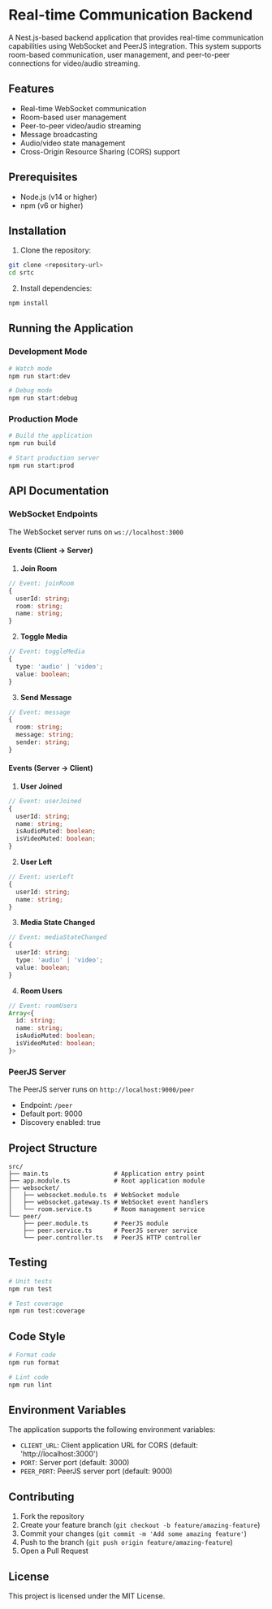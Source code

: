 # Real-time Communication Backend

A Nest.js-based backend application that provides real-time communication capabilities using WebSocket and PeerJS integration. This system supports room-based communication, user management, and peer-to-peer connections for video/audio streaming.

## Features

- Real-time WebSocket communication
- Room-based user management
- Peer-to-peer video/audio streaming
- Message broadcasting
- Audio/video state management
- Cross-Origin Resource Sharing (CORS) support

## Prerequisites

- Node.js (v14 or higher)
- npm (v6 or higher)

## Installation

1. Clone the repository:
```bash
git clone <repository-url>
cd srtc
```

2. Install dependencies:
```bash
npm install
```

## Running the Application

### Development Mode
```bash
# Watch mode
npm run start:dev

# Debug mode
npm run start:debug
```

### Production Mode
```bash
# Build the application
npm run build

# Start production server
npm run start:prod
```

## API Documentation

### WebSocket Endpoints

The WebSocket server runs on `ws://localhost:3000`

#### Events (Client → Server)

1. **Join Room**
```typescript
// Event: joinRoom
{
  userId: string;
  room: string;
  name: string;
}
```

2. **Toggle Media**
```typescript
// Event: toggleMedia
{
  type: 'audio' | 'video';
  value: boolean;
}
```

3. **Send Message**
```typescript
// Event: message
{
  room: string;
  message: string;
  sender: string;
}
```

#### Events (Server → Client)

1. **User Joined**
```typescript
// Event: userJoined
{
  userId: string;
  name: string;
  isAudioMuted: boolean;
  isVideoMuted: boolean;
}
```

2. **User Left**
```typescript
// Event: userLeft
{
  userId: string;
  name: string;
}
```

3. **Media State Changed**
```typescript
// Event: mediaStateChanged
{
  userId: string;
  type: 'audio' | 'video';
  value: boolean;
}
```

4. **Room Users**
```typescript
// Event: roomUsers
Array<{
  id: string;
  name: string;
  isAudioMuted: boolean;
  isVideoMuted: boolean;
}>
```

### PeerJS Server

The PeerJS server runs on `http://localhost:9000/peer`

- Endpoint: `/peer`
- Default port: 9000
- Discovery enabled: true

## Project Structure

```
src/
├── main.ts                  # Application entry point
├── app.module.ts            # Root application module
├── websocket/
│   ├── websocket.module.ts  # WebSocket module
│   ├── websocket.gateway.ts # WebSocket event handlers
│   └── room.service.ts      # Room management service
└── peer/
    ├── peer.module.ts       # PeerJS module
    ├── peer.service.ts      # PeerJS server service
    └── peer.controller.ts   # PeerJS HTTP controller
```

## Testing

```bash
# Unit tests
npm run test

# Test coverage
npm run test:coverage
```

## Code Style

```bash
# Format code
npm run format

# Lint code
npm run lint
```

## Environment Variables

The application supports the following environment variables:

- `CLIENT_URL`: Client application URL for CORS (default: 'http://localhost:3000')
- `PORT`: Server port (default: 3000)
- `PEER_PORT`: PeerJS server port (default: 9000)

## Contributing

1. Fork the repository
2. Create your feature branch (`git checkout -b feature/amazing-feature`)
3. Commit your changes (`git commit -m 'Add some amazing feature'`)
4. Push to the branch (`git push origin feature/amazing-feature`)
5. Open a Pull Request

## License

This project is licensed under the MIT License.